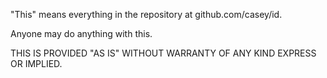 "This" means everything in the repository at github.com/casey/id.

Anyone may do anything with this.

THIS IS PROVIDED "AS IS" WITHOUT WARRANTY OF ANY KIND EXPRESS OR IMPLIED.
